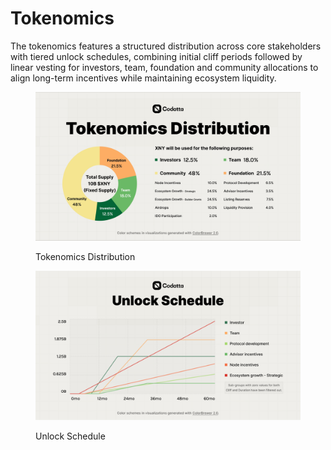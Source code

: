 # Tokenomics

The tokenomics features a structured distribution across core stakeholders with tiered unlock schedules, combining initial cliff periods followed by linear vesting for investors, team, foundation and community allocations to align long-term incentives while maintaining ecosystem liquidity.

<figure><img src=".gitbook/assets/Distribution.jpeg" alt=""><figcaption><p>Tokenomics Distribution</p></figcaption></figure>

<figure><img src=".gitbook/assets/Line-Chart.png" alt=""><figcaption><p>Unlock Schedule</p></figcaption></figure>
